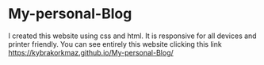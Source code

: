 # My-personal-Blog
I created this website using css and html. It is responsive for all devices and printer friendly.
You can see entirely this website clicking this link https://kybrakorkmaz.github.io/My-personal-Blog/
